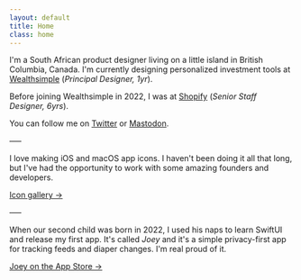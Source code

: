 ```yaml
---
layout: default
title: Home
class: home
---
```



I'm a South African product designer living on a little island in British Columbia, Canada. I'm currently designing personalized investment tools at [Wealthsimple](https://www.wealthsimple.com/en-ca) (_Principal Designer, 1yr_).

Before joining Wealthsimple in 2022, I was at [Shopify](https://www.shopify.com/) (_Senior Staff Designer, 6yrs_).

You can follow me on [Twitter](https://twitter.com/AdamWhitcroft) or [Mastodon](https://mastodon.design/@adam).

–––

I love making iOS and macOS app icons. I haven't been doing it all that long, but I've had the opportunity to work with some amazing founders and developers.

[Icon gallery &rarr;](/icons/)

–––

When our second child was born in 2022, I used his naps to learn SwiftUI and release my first app. It's called _Joey_ and it's a simple privacy-first app for tracking feeds and diaper changes. I'm real proud of it.

[Joey on the App Store &rarr;](https://apps.apple.com/ca/app/joey/id1640592100)